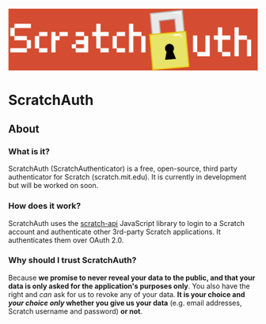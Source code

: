 <img src="media/images/png/icon-wide.png"></img>
# ScratchAuth

## About

### What is it?
ScratchAuth (ScratchAuthenticator) is a free, open-source, third party authenticator for Scratch (scratch.mit.edu). It is currently in development but will be worked on soon.

### How does it work?
ScratchAuth uses the [scratch-api](https://github.com/trumank/scratch-api) JavaScript library to login to a Scratch account and authenticate other 3rd-party Scratch applications. It authenticates them over OAuth 2.0.

### Why should I trust ScratchAuth?
Because **we promise to never reveal your data to the public, and that your data is only asked for the application's purposes only**. You also have the right and *can* ask for us to revoke any of your data. **It is your choice and _your choice only_ whether you give us your data** (e.g. email addresses, Scratch username and password) **or not**.